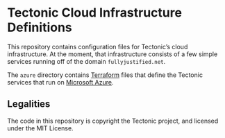 # Tectonic Cloud Infrastructure Definitions

This repository contains configuration files for Tectonic’s cloud
infrastructure. At the moment, that infrastructure consists of a few simple
services running off of the domain `fullyjustified.net`.

The `azure` directory contains [Terraform] files
that define the Tectonic services that run on [Microsoft Azure].

[Terraform]: https://www.terraform.io/
[Microsoft Azure]: https://azure.microsoft.com/


## Legalities

The code in this repository is copyright the Tectonic project, and licensed under
the MIT License.
